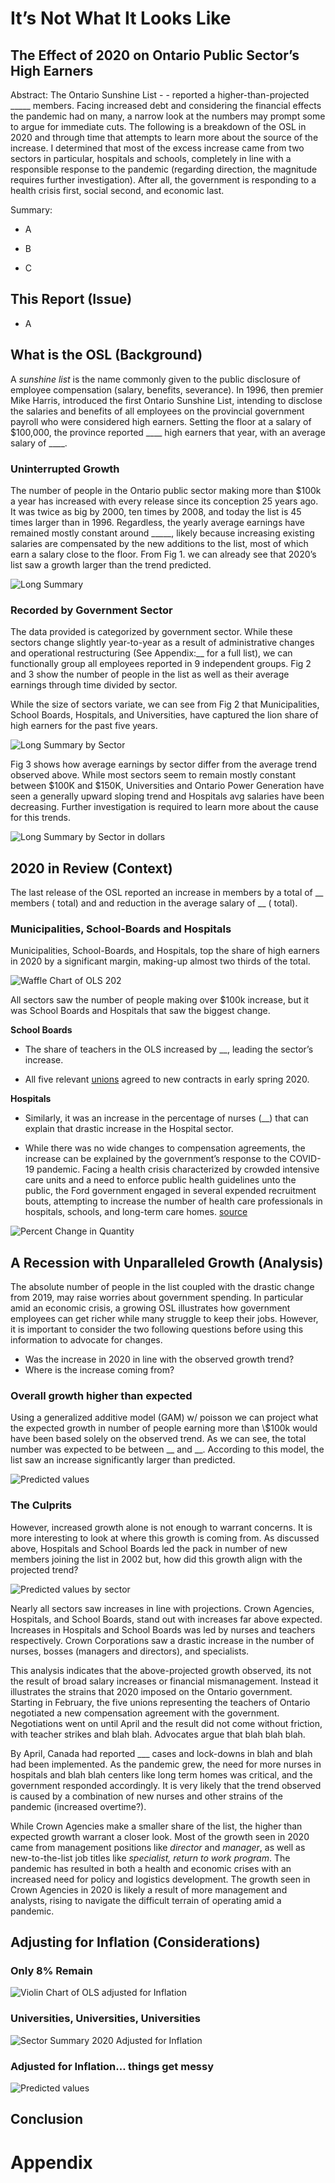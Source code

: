 # It’s Not What It Looks Like

## The Effect of 2020 on Ontario Public Sector’s High Earners

Abstract: The Ontario Sunshine List - - reported a higher-than-projected
\_\_\_\_\_ members. Facing increased debt and considering the financial
effects the pandemic had on many, a narrow look at the numbers may
prompt some to argue for immediate cuts. The following is a breakdown of
the OSL in 2020 and through time that attempts to learn more about the
source of the increase. I determined that most of the excess increase
came from two sectors in particular, hospitals and schools, completely
in line with a responsible response to the pandemic (regarding
direction, the magnitude requires further investigation). After all, the
government is responding to a health crisis first, social second, and
economic last.

<!-- change to summary  -->
<!-- add db context -->

Summary:

-   A

-   B

-   C

## This Report (Issue)

-   A

## What is the OSL (Background)

A *sunshine list* is the name commonly given to the public disclosure of
employee compensation (salary, benefits, severance). In 1996, then
premier Mike Harris, introduced the first Ontario Sunshine List,
intending to disclose the salaries and benefits of all employees on the
provincial government payroll who were considered high earners. Setting
the floor at a salary of $100,000, the province reported \_\_\_\_ high
earners that year, with an average salary of \_\_\_\_.

### Uninterrupted Growth

The number of people in the Ontario public sector making more than $100k
a year has increased with every release since its conception 25 years
ago. It was twice as big by 2000, ten times by 2008, and today the list
is 45 times larger than in 1996. Regardless, the yearly average earnings
have remained mostly constant around \_\_\_\_\_, likely because
increasing existing salaries are compensated by the new additions to the
list, most of which earn a salary close to the floor. From Fig 1. we can
already see that 2020’s list saw a growth larger than the trend
predicted.

![Long Summary](plots/p_longsum_grid.png)

### Recorded by Government Sector

The data provided is categorized by government sector. While these
sectors change slightly year-to-year as a result of administrative
changes and operational restructuring (See Appendix:\_\_ for a full
list), we can functionally group all employees reported in 9 independent
groups. Fig 2 and 3 show the number of people in the list as well as
their average earnings through time divided by sector.

While the size of sectors variate, we can see from Fig 2 that
Municipalities, School Boards, Hospitals, and Universities, have
captured the lion share of high earners for the past five years.

![Long Summary by Sector](plots/p_longsecsum.png)
<!-- push to appendix? -->

Fig 3 shows how average earnings by sector differ from the average trend
observed above. While most sectors seem to remain mostly constant
between $100K and $150K, Universities and Ontario Power Generation have
seen a generally upward sloping trend and Hospitals avg salaries have
been decreasing. Further investigation is required to learn more about
the cause for this trends.

![Long Summary by Sector in dollars](plots/p_longsecsum_d.png)

## 2020 in Review (Context)

The last release of the OSL reported an increase in members by a total
of $\_\_$ members ( total) and and reduction in the average salary of
$\_\_$ ( total).

### Municipalities, School-Boards and Hospitals

Municipalities, School-Boards, and Hospitals, top the share of high
earners in 2020 by a significant margin, making-up almost two thirds of
the total.

![Waffle Chart of OLS 202](plots/waffle.png)

All sectors saw the number of people making over $100k increase, but it
was School Boards and Hospitals that saw the biggest change.

**School Boards**

-   The share of teachers in the OLS increased by $\_\_$, leading the
    sector’s increase.

-   All five relevant [unions](link) agreed to new contracts in early
    spring 2020.

**Hospitals**

-   Similarly, it was an increase in the percentage of nurses ($\_\_$)
    that can explain that drastic increase in the Hospital sector.

-   While there was no wide changes to compensation agreements, the
    increase can be explained by the government’s response to the
    COVID-19 pandemic. Facing a health crisis characterized by crowded
    intensive care units and a need to enforce public health guidelines
    unto the public, the Ford government engaged in several expended
    recruitment bouts, attempting to increase the number of health care
    professionals in hospitals, schools, and long-term care homes.
    [source](link)

![Percent Change in Quantity](plots/p_change_1920.png)

## A Recession with Unparalleled Growth (Analysis)

The absolute number of people in the list coupled with the drastic
change from 2019, may raise worries about government spending. In
particular amid an economic crisis, a growing OSL illustrates how
government employees can get richer while many struggle to keep their
jobs. However, it is important to consider the two following questions
before using this information to advocate for changes.

-   Was the increase in 2020 in line with the observed growth trend?
-   Where is the increase coming from?

### Overall growth higher than expected

Using a generalized additive model (GAM) w/ poisson we can project what
the expected growth in number of people earning more than \\$100k would
have been based solely on the observed trend. As we can see, the total
number was expected to be between $\_\_$ and $\_\_$. According to this
model, the list saw an increase significantly larger than predicted.

![Predicted values](plots/p_longsum_pred.png)

### The Culprits

However, increased growth alone is not enough to warrant concerns. It is
more interesting to look at where this growth is coming from. As
discussed above, Hospitals and School Boards led the pack in number of
new members joining the list in 2002 but, how did this growth align with
the projected trend?

![Predicted values by sector](plots/p_longsum_pred_sec.png)

Nearly all sectors saw increases in line with projections. Crown
Agencies, Hospitals, and School Boards, stand out with increases far
above expected. Increases in Hospitals and School Boards was led by
nurses and teachers respectively. Crown Corporations saw a drastic
increase in the number of nurses, bosses (managers and directors), and
specialists.

This analysis indicates that the above-projected growth observed, its
not the result of broad salary increases or financial mismanagement.
Instead it illustrates the strains that 2020 imposed on the Ontario
government. Starting in February, the five unions representing the
teachers of Ontario negotiated a new compensation agreement with the
government. Negotiations went on until April and the result did not come
without friction, with teacher strikes and blah blah. Advocates argue
that blah blah blah.

By April, Canada had reported \_\_\_ cases and lock-downs in blah and
blah had been implemented. As the pandemic grew, the need for more
nurses in hospitals and blah blah centers like long term homes was
critical, and the government responded accordingly. It is very likely
that the trend observed is caused by a combination of new nurses and
other strains of the pandemic (increased overtime?).

While Crown Agencies make a smaller share of the list, the higher than
expected growth warrant a closer look. Most of the growth seen in 2020
came from management positions like *director* and *manager*, as well as
new-to-the-list job titles like *specialist, return to work program*.
The pandemic has resulted in both a health and economic crises with an
increased need for policy and logistics development. The growth seen in
Crown Agencies in 2020 is likely a result of more management and
analysts, rising to navigate the difficult terrain of operating amid a
pandemic.  

## Adjusting for Inflation (Considerations)

### Only 8% Remain

![Violin Chart of OLS adjusted for Inflation](plots/p_violins.png)

### Universities, Universities, Universities

![Sector Summary 2020 Adjusted for Inflation](plots/p_secsum_20_adj.png)

### Adjusted for Inflation… things get messy

![Predicted values](plots/p_longsum_pred_adj.png)

## Conclusion

# Appendix
